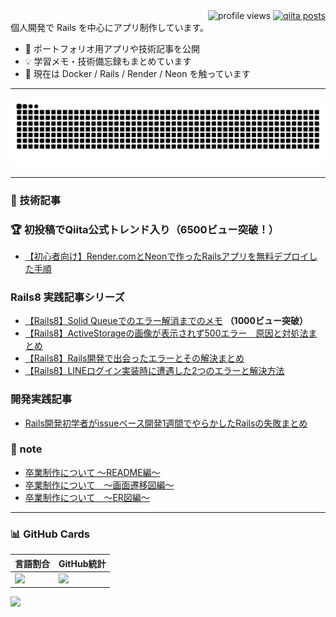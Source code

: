 <div align="right">
  <img src="https://komarev.com/ghpvc/?username=koxrtx&color=yellow" alt="profile views" />
  <a href="https://qiita.com/koxrtx">
    <img src="https://qiita-badge.apiapi.app/s/koxrtx/posts.svg" alt="qiita posts" />
  </a>
</div>
個人開発で Rails を中心にアプリ制作しています。  

- 🚀 ポートフォリオ用アプリや技術記事を公開  
- 💡 学習メモ・技術備忘録もまとめています  
- 🌱 現在は Docker / Rails / Render / Neon を触っています
- - -

![](https://raw.githubusercontent.com/koxrtx/koxrtx/output/github-contribution-grid-snake.svg)

- - -

### 📝 技術記事
### 🏆 初投稿でQiita公式トレンド入り（6500ビュー突破！）
- [【初心者向け】Render.comとNeonで作ったRailsアプリを無料デプロイした手順](https://qiita.com/koxrtx/items/92c014a692a00a91096f?utm_campaign=popular_items&utm_medium=twitter&utm_source=dlvr.it)

### Rails8 実践記事シリーズ
- [【Rails8】Solid Queueでのエラー解消までのメモ](https://qiita.com/koxrtx/items/f379913a6f1110b5366a) **（1000ビュー突破）**
- [【Rails8】ActiveStorageの画像が表示されず500エラー　原因と対処法まとめ](https://qiita.com/koxrtx/items/c64cf37af8cfde7e58f7)
- [【Rails8】Rails開発で出会ったエラーとその解決まとめ](https://qiita.com/koxrtx/items/67d8bd002e24b8c55157)
- [【Rails8】LINEログイン実装時に遭遇した2つのエラーと解決方法](https://qiita.com/koxrtx/items/76ebfd9b0d6174a08a4a)

### 開発実践記事
-  [Rails開発初学者がissueベース開発1週間でやらかしたRailsの失敗まとめ](https://qiita.com/koxrtx/items/5f8ec016a31c2c34b0e0)


### 📝 note
- [卒業制作について 〜README編〜](https://note.com/proper_koxrtx/n/n01b649292729?from=notice)
- [卒業制作について　〜画面遷移図編〜](https://note.com/proper_koxrtx/n/na011eb4ef22c)
- [卒業制作について　〜ER図編〜](https://note.com/proper_koxrtx/n/ndc200e67e37e)

- - -

### 📊 GitHub Cards

| 言語割合 | GitHub統計 |
|----------|------------|
| ![](https://github-profile-summary-cards.vercel.app/api/cards/repos-per-language?username=koxrtx&theme=tokyonight) | ![](https://github-profile-summary-cards.vercel.app/api/cards/stats?username=koxrtx&theme=tokyonight) |

[![](https://qiita-badge.apiapi.app/s/koxrtx/lgtms.svg)](https://qiita.com/koxrtx)

